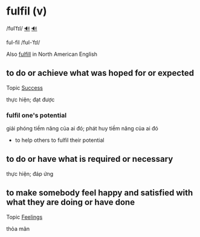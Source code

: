 # fulfil (v)

/fʊlˈfɪl/ [🔊](https://www.oxfordlearnersdictionaries.com/media/english/uk_pron/f/ful/fulfi/fulfil__gb_2.mp3) [🔊](https://www.oxfordlearnersdictionaries.com/media/english/us_pron/f/ful/fulfi/fulfil__us_1.mp3)

ful-fil /fʊl-ˈfɪl/

Also [fulfill]() in North American English

## to do or achieve what was hoped for or expected

Topic [Success](../topics/success.md#success)

thực hiện; đạt được

### fulfil one's potential 

giải phóng tiềm năng của ai đó; phát huy tiềm năng của ai đó

- to help others to fulfil their potential

## to do or have what is required or necessary

thực hiện; đáp ứng

## to make somebody feel happy and satisfied with what they are doing or have done

Topic [Feelings](../topics/feelings.md#feelings)

thỏa mãn